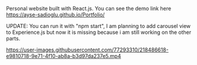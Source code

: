 Personal website built with React.js.
You can see the demo link here https://ayse-sadioglu.github.io/Portfolio/

UPDATE: You can run it with "npm start", I am planning to add carousel view to Experience.js but now it is missing because i am still working on the other parts.


https://user-images.githubusercontent.com/77293310/218486618-e9810718-9e71-4f10-ab8a-b3d97da237e5.mp4

